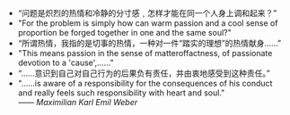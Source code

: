 - “问题是炽烈的热情和冷静的分寸感﹐怎样才能在同一个人身上调和起来？”
- "For the problem is simply how can warm passion and a cool sense of proportion be forged together in one and the same soul?"
- “所谓热情，我指的是切事的热情，一种对一件“踏实的理想”的热情献身……”
- "This means passion in the sense of matter­of­factness, of passionate devotion to a 'cause',……"
- “……意识到自己对自己行为的后果负有责任，并由衷地感受到这种责任。”
- "……­is aware of a responsibility for the consequences of his conduct and really feels such responsibility with heart and soul."  
*—— Maximilian Karl Emil Weber*
